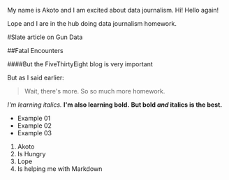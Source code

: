 My name is Akoto and I am excited about data journalism. Hi! Hello again!

Lope and I are in the hub doing data journalism homework.

#Slate article on Gun Data

##Fatal Encounters 

####But the FiveThirtyEight blog is very important

But as I said earlier:

>Wait, there's more. So so much more homework.

*I'm learning italics.*
**I'm also learning bold.**
**But bold _and_ italics is the best.**

* Example 01
* Example 02
* Example 03

1. Akoto
  1. Is Hungry
2. Lope
  1. Is helping me with Markdown
  
